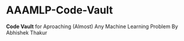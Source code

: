 # AAAMLP-Code-Vault
**Code Vault** for Aproaching (Almost) Any Machine Learning Problem By Abhishek Thakur
